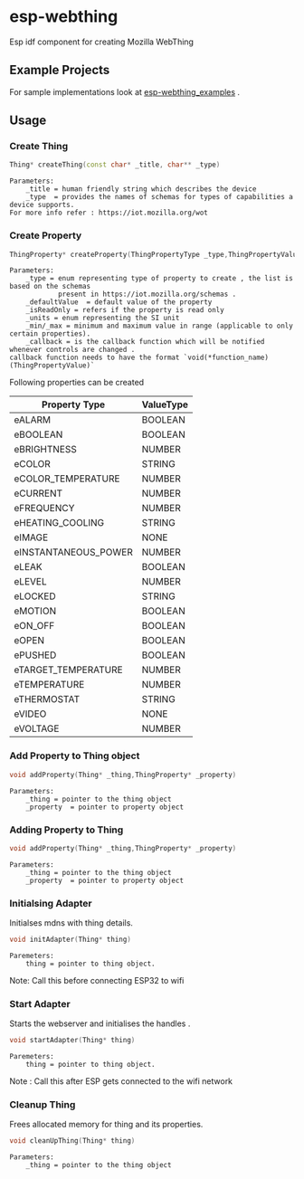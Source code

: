 # esp-webthing
Esp idf component for creating Mozilla WebThing

## Example Projects
For sample implementations look at [esp-webthing_examples](https://github.com/akshayvernekar/esp-webthing_examples.git) .


## Usage
### Create Thing
```c++
Thing* createThing(const char* _title, char** _type)
````
    Parameters:
        _title = human friendly string which describes the device
        _type  = provides the names of schemas for types of capabilities a device supports.
    For more info refer : https://iot.mozilla.org/wot

### Create Property
```c++
ThingProperty* createProperty(ThingPropertyType _type,ThingPropertyValue _defaultValue,bool _isReadOnly,PropertyUnits _units,double _min,double _max,PropertyChange_cb _callback)
```
    Parameters:
        _type = enum representing type of property to create , the list is based on the schemas 
                present in https://iot.mozilla.org/schemas .
        _defaultValue  = default value of the property
        _isReadOnly = refers if the property is read only
        _units = enum representing the SI unit
        _min/_max = minimum and maximum value in range (applicable to only certain properties).
        _callback = is the callback function which will be notified whenever controls are changed . 
    callback function needs to have the format `void(*function_name)(ThingPropertyValue)`

Following properties can be created

| Property Type        | ValueType |
|----------------------|-----------|
| eALARM               | BOOLEAN   |
| eBOOLEAN             | BOOLEAN   |
| eBRIGHTNESS          | NUMBER    |
| eCOLOR               | STRING    |
| eCOLOR_TEMPERATURE   | NUMBER    |
| eCURRENT             | NUMBER    |
| eFREQUENCY           | NUMBER    |
| eHEATING_COOLING     | STRING    |
| eIMAGE               | NONE      |
| eINSTANTANEOUS_POWER | NUMBER    |
| eLEAK                | BOOLEAN   |
| eLEVEL               | NUMBER    |
| eLOCKED              | STRING    |
| eMOTION              | BOOLEAN   |
| eON_OFF              | BOOLEAN   |
| eOPEN                | BOOLEAN   |
| ePUSHED              | BOOLEAN   |
| eTARGET_TEMPERATURE  | NUMBER    |
| eTEMPERATURE         | NUMBER    |
| eTHERMOSTAT          | STRING    |
| eVIDEO               | NONE      |
| eVOLTAGE             | NUMBER    |
### Add Property to Thing object
```c++
void addProperty(Thing* _thing,ThingProperty* _property)
```
    Parameters:
        _thing = pointer to the thing object 
        _property  = pointer to property object 

### Adding Property to Thing
```c++
void addProperty(Thing* _thing,ThingProperty* _property)
```
    Parameters:
        _thing = pointer to the thing object 
        _property  = pointer to property object 

### Initialsing Adapter
Initialses mdns with thing details.
```c++
void initAdapter(Thing* thing)
```
    Paremeters:
        thing = pointer to thing object.
Note: Call this before connecting ESP32 to wifi

### Start Adapter
Starts the webserver and initialises the handles .
```c++
void startAdapter(Thing* thing)
``` 
    Paremeters:
        thing = pointer to thing object.
Note : Call this after ESP gets connected to the wifi network

### Cleanup Thing
Frees allocated memory for thing and its properties.
```c++
void cleanUpThing(Thing* thing)
``` 
    Parameters:
        _thing = pointer to the thing object 


